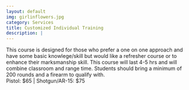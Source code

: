 ```yaml
---
layout: default
img: girlinflowers.jpg
category: Services
title: Customized Individual Training
description: |
---
```

This course is designed for those who prefer a one on one approach and have some basic knowlege/skill but would like a refresher course or to enhance their marksmanship skill. This course will last 4-5 hrs and will combine classroom and range time. Students should bring a minimum of 200 rounds and a firearm to qualify with.    
Pistol: $65 | Shotgun/AR-15: $75